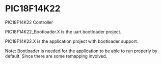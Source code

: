 # PIC18F14K22
PIC18F14K22 Controller

PIC18F14K22_Bootloader.X is the uart bootloader project.

PIC18F14K22.X is the application project with bootloader support.

Note: Bootloader is needed for the application to be able to run properly by default. Since there are some remapping involved.